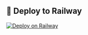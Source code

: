 ## 🚀 Deploy to Railway

[![Deploy on Railway](https://railway.app/button.svg)](https://railway.app/new/template?templateRepo=streamer-mk/rss-to-wordpress)
